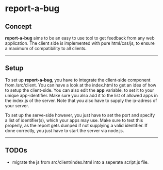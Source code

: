 # report-a-bug

## Concept
**report-a-bug** aims to be an easy to use tool to get feedback from any web application. The client side is implemented with pure html/css/js, to ensure a maximum of compatibility to all clients.
___
## Setup
To set up **report-a-bug**, you have to integrate the client-side component from /src/client. You can have a look at the index.html to get an idea of how to setup the client-side. You can also edit the **app** variable, to set it to your unique app-identifier. Make sure you also add it to the list of allowed apps in the index.js of the server. Note that you also have to supply the ip-adress of your server.

To set up the serve-side however, you just have to set the port and specify a list of identifier(s), which your apps may use. Make sure to test this properly, as the report gets dumped if not supplying a valid identifier. If done correctly, you just have to start the server via node.js.
___
## TODOs

- migrate the js from src/client/index.html into a seperate script.js file.